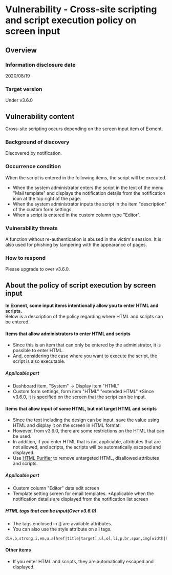 # Vulnerability - Cross-site scripting and script execution policy on screen input

## Overview

### Information disclosure date
2020/08/19

### Target version
Under v3.6.0

## Vulnerability content
Cross-site scripting occurs depending on the screen input item of Exment.

### Background of discovery
Discovered by notification.

### Occurrence condition
When the script is entered in the following items, the script will be executed.

- When the system administrator enters the script in the text of the menu "Mail template" and displays the notification details from the notification icon at the top right of the page.
- When the system administrator inputs the script in the item "description" of the custom form settings.
- When a script is entered in the custom column type "Editor".


### Vulnerability threats
A function without re-authentication is abused in the victim's session. It is also used for phishing by tampering with the appearance of pages.


### How to respond
Please upgrade to over v3.6.0.


## About the policy of script execution by screen input
**In Exment, some input items intentionally allow you to enter HTML and scripts.**  
Below is a description of the policy regarding where HTML and scripts can be entered.


#### Items that allow administrators to enter HTML and scripts
- Since this is an item that can only be entered by the administrator, it is possible to enter HTML.
- And, considering the case where you want to execute the script, the script is also executable.

##### Applicable part
- Dashboard item, "System" → Display item "HTML"
- Custom form settings, form item "HTML" "extended HTML"
*Since v3.6.0, it is specified on the screen that the script can be input.


#### Items that allow input of some HTML, but not target HTML and scripts
- Since the text including the design can be input, save the value using HTML and display it on the screen in HTML format.
- However, from v3.6.0, there are some restrictions on the HTML that can be used.
- In addition, if you enter HTML that is not applicable, attributes that are not allowed, and scripts, the scripts will be automatically escaped and displayed.
- Use [HTML Purifier](https://github.com/mewebstudio/Purifier) ​​to remove untargeted HTML, disallowed attributes and scripts.


##### Applicable part
- Custom column "Editor" data edit screen
- Template setting screen for email templates. *Applicable when the notification details are displayed from the notification list screen

##### HTML tags that can be input(Over v3.6.0)
- The tags enclosed in [] are available attributes.
- You can also use the style attribute on all tags.

```
div,b,strong,i,em,u,a[href|title|target],ul,ol,li,p,br,span,img[width|height|alt|src],h1,h2,h3,h4,h5,h6,blockquote,hr
```

#### Other items
- If you enter HTML and scripts, they are automatically escaped and displayed.

  